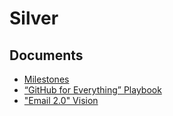 # Silver

## Documents

- [Milestones](docs/Milestones-M1.md)
- [“GitHub for Everything” Playbook](docs/GitHub-For-Everything.md)
- ["Email 2.0" Vision](https://docs.google.com/document/d/1UhHqHrKbZYFzUngQCGakBcmqluxVOoHgMthrG8ySJ88/edit?tab=t.0#heading=h.ubemk9du1rhx)
